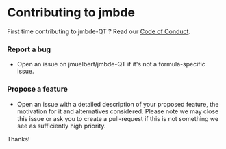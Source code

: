 # Contributing to jmbde
First time contributing to jmbde-QT ? Read our [Code of Conduct](https://github.com/jmuelbert/jmbde-QT/blob/master/CODE_OF_CONDUCT.md#code-of-conduct).

### Report a bug

* Open an issue on jmuelbert/jmbde-QT if it's not a formula-specific issue.

### Propose a feature

* Open an issue with a detailed description of your proposed feature, the motivation for it and alternatives considered. Please note we may close this issue or ask you to create a pull-request if this is not something we see as sufficiently high priority.

Thanks!